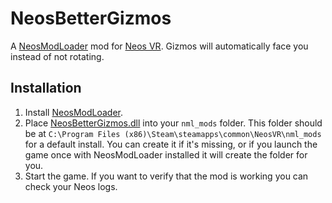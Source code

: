 ﻿# NeosBetterGizmos

A [NeosModLoader](https://github.com/neos-modding-group/NeosModLoader) mod for [Neos VR](https://neos.com/). Gizmos will automatically face you instead of not rotating.

## Installation
1. Install [NeosModLoader](https://github.com/neos-modding-group/NeosModLoader).
1. Place [NeosBetterGizmos.dll](https://github.com/Delta/NeosBetterGizmos/releases/latest/download/NeosBetterGizmos.dll) into your `nml_mods` folder. This folder should be at `C:\Program Files (x86)\Steam\steamapps\common\NeosVR\nml_mods` for a default install. You can create it if it's missing, or if you launch the game once with NeosModLoader installed it will create the folder for you.
1. Start the game. If you want to verify that the mod is working you can check your Neos logs.